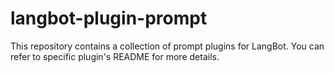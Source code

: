 # langbot-plugin-prompt
This repository contains a collection of prompt plugins for LangBot. You can refer to specific plugin's README for more details.
